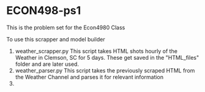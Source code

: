 # ECON498-ps1
This is the problem set for the Econ4980 Class

To use this scrapper and model builder

1. weather_scrapper.py
  This script takes HTML shots hourly of the Weather in Clemson, SC for 5 days. These get saved in the "HTML_files" folder and are later used.
2. weather_parser.py
  This script takes the previously scraped HTML from the Weather Channel and parses it for relevant information
3. 
